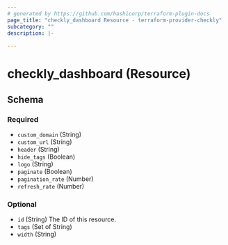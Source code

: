 ```yaml
---
# generated by https://github.com/hashicorp/terraform-plugin-docs
page_title: "checkly_dashboard Resource - terraform-provider-checkly"
subcategory: ""
description: |-
  
---
```


# checkly_dashboard (Resource)





<!-- schema generated by tfplugindocs -->
## Schema

### Required

- `custom_domain` (String)
- `custom_url` (String)
- `header` (String)
- `hide_tags` (Boolean)
- `logo` (String)
- `paginate` (Boolean)
- `pagination_rate` (Number)
- `refresh_rate` (Number)

### Optional

- `id` (String) The ID of this resource.
- `tags` (Set of String)
- `width` (String)


